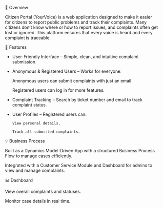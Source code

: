 📌 Overview

Citizen Portal (YourVoice) is a web application designed to make it easier for citizens to report public problems and track their complaints.
Many citizens don’t know where or how to report issues, and complaints often get lost or ignored. This platform ensures that every voice is heard and every complaint is traceable.

🚀 Features

- User-Friendly Interface – Simple, clean, and intuitive complaint submission.

- Anonymous & Registered Users – Works for everyone:

    Anonymous users can submit complaints with just an email.

    Registered users can log in for more features.


- Complaint Tracking – Search by ticket number and email to track complaint status.

- User Profiles – Registered users can:

      View personal details.

      Track all submitted complaints.

💡 Business Process

Built as a Dynamics Model-Driven App with a structured Business Process Flow to manage cases efficiently.

Integrated with a Customer Service Module and Dashboard for admins to view and manage complaints.

📊 Dashboard

View overall complaints and statuses.

Monitor case details in real time.

